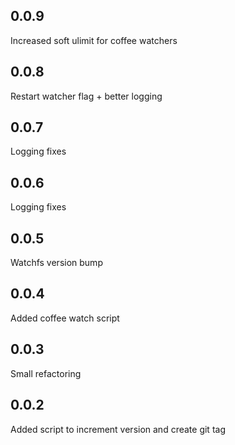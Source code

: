 0.0.9
-----
Increased soft ulimit for coffee watchers

0.0.8
-----
Restart watcher flag + better logging

0.0.7
-----
Logging fixes

0.0.6
-----
Logging fixes

0.0.5
-----
Watchfs version bump

0.0.4
-----
Added coffee watch script

0.0.3
-----
Small refactoring

0.0.2
-----
Added script to increment version and create git tag

